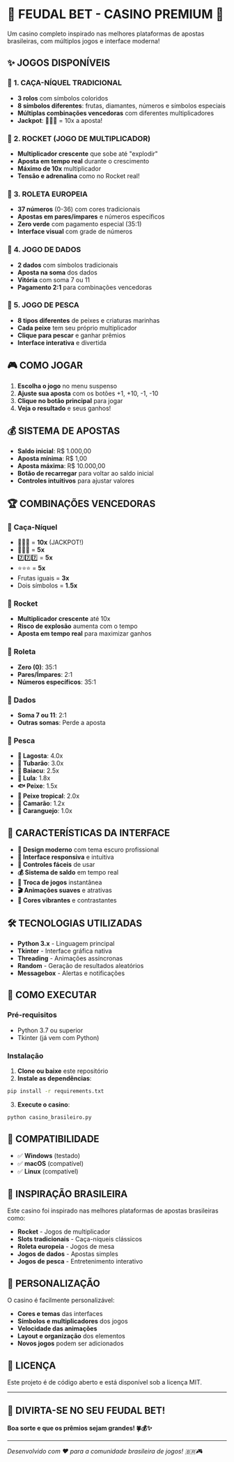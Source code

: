 # 🎰 FEUDAL BET - CASINO PREMIUM 🎰

Um casino completo inspirado nas melhores plataformas de apostas brasileiras, com múltiplos jogos e interface moderna!

## ✨ **JOGOS DISPONÍVEIS**

### 🎰 **1. CAÇA-NÍQUEL TRADICIONAL**
- **3 rolos** com símbolos coloridos
- **8 símbolos diferentes**: frutas, diamantes, números e símbolos especiais
- **Múltiplas combinações vencedoras** com diferentes multiplicadores
- **Jackpot**: 💎💎💎 = 10x a aposta!

### 🚀 **2. ROCKET (JOGO DE MULTIPLICADOR)**
- **Multiplicador crescente** que sobe até "explodir"
- **Aposta em tempo real** durante o crescimento
- **Máximo de 10x** multiplicador
- **Tensão e adrenalina** como no Rocket real!

### 🎲 **3. ROLETA EUROPEIA**
- **37 números** (0-36) com cores tradicionais
- **Apostas em pares/ímpares** e números específicos
- **Zero verde** com pagamento especial (35:1)
- **Interface visual** com grade de números

### 🎲 **4. JOGO DE DADOS**
- **2 dados** com símbolos tradicionais
- **Aposta na soma** dos dados
- **Vitória** com soma 7 ou 11
- **Pagamento 2:1** para combinações vencedoras

### 🎣 **5. JOGO DE PESCA**
- **8 tipos diferentes** de peixes e criaturas marinhas
- **Cada peixe** tem seu próprio multiplicador
- **Clique para pescar** e ganhar prêmios
- **Interface interativa** e divertida

## 🎮 **COMO JOGAR**

1. **Escolha o jogo** no menu suspenso
2. **Ajuste sua aposta** com os botões +1, +10, -1, -10
3. **Clique no botão principal** para jogar
4. **Veja o resultado** e seus ganhos!

## 💰 **SISTEMA DE APOSTAS**

- **Saldo inicial**: R$ 1.000,00
- **Aposta mínima**: R$ 1,00
- **Aposta máxima**: R$ 10.000,00
- **Botão de recarregar** para voltar ao saldo inicial
- **Controles intuitivos** para ajustar valores

## 🏆 **COMBINAÇÕES VENCEDORAS**

### 🎰 **Caça-Níquel**
- 💎💎💎 = **10x** (JACKPOT!)
- 🎰🎰🎰 = **5x**
- 7️⃣7️⃣7️⃣ = **5x**
- ⭐⭐⭐ = **5x**
- Frutas iguais = **3x**
- Dois símbolos = **1.5x**

### 🚀 **Rocket**
- **Multiplicador crescente** até 10x
- **Risco de explosão** aumenta com o tempo
- **Aposta em tempo real** para maximizar ganhos

### 🎲 **Roleta**
- **Zero (0)**: 35:1
- **Pares/Ímpares**: 2:1
- **Números específicos**: 35:1

### 🎲 **Dados**
- **Soma 7 ou 11**: 2:1
- **Outras somas**: Perde a aposta

### 🎣 **Pesca**
- **🦞 Lagosta**: 4.0x
- **🦈 Tubarão**: 3.0x
- **🐡 Baiacu**: 2.5x
- **🦑 Lula**: 1.8x
- **🐟 Peixe**: 1.5x
- **🐠 Peixe tropical**: 2.0x
- **🦐 Camarão**: 1.2x
- **🦀 Caranguejo**: 1.0x

## 🎨 **CARACTERÍSTICAS DA INTERFACE**

- **🎨 Design moderno** com tema escuro profissional
- **📱 Interface responsiva** e intuitiva
- **🎯 Controles fáceis** de usar
- **💰 Sistema de saldo** em tempo real
- **🔄 Troca de jogos** instantânea
- **🎬 Animações suaves** e atrativas
- **🎵 Cores vibrantes** e contrastantes

## 🛠️ **TECNOLOGIAS UTILIZADAS**

- **Python 3.x** - Linguagem principal
- **Tkinter** - Interface gráfica nativa
- **Threading** - Animações assíncronas
- **Random** - Geração de resultados aleatórios
- **Messagebox** - Alertas e notificações

## 🚀 **COMO EXECUTAR**

### Pré-requisitos
- Python 3.7 ou superior
- Tkinter (já vem com Python)

### Instalação
1. **Clone ou baixe** este repositório
2. **Instale as dependências**:
```bash
pip install -r requirements.txt
```

3. **Execute o casino**:
```bash
python casino_brasileiro.py
```

## 📱 **COMPATIBILIDADE**

- ✅ **Windows** (testado)
- ✅ **macOS** (compatível)
- ✅ **Linux** (compatível)

## 🎯 **INSPIRAÇÃO BRASILEIRA**

Este casino foi inspirado nas melhores plataformas de apostas brasileiras como:
- **Rocket** - Jogos de multiplicador
- **Slots tradicionais** - Caça-níqueis clássicos
- **Roleta europeia** - Jogos de mesa
- **Jogos de dados** - Apostas simples
- **Jogos de pesca** - Entretenimento interativo

## 🎨 **PERSONALIZAÇÃO**

O casino é facilmente personalizável:
- **Cores e temas** das interfaces
- **Símbolos e multiplicadores** dos jogos
- **Velocidade das animações**
- **Layout e organização** dos elementos
- **Novos jogos** podem ser adicionados

## 📄 **LICENÇA**

Este projeto é de código aberto e está disponível sob a licença MIT.

---

## 🎰 **DIVIRTA-SE NO SEU FEUDAL BET!**

**Boa sorte e que os prêmios sejam grandes! 🍀💰✨**

---

*Desenvolvido com ❤️ para a comunidade brasileira de jogos! 🇧🇷🎮*
